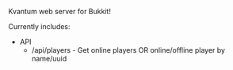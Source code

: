 Kvantum web server for Bukkit!

Currently includes:
* API
  * /api/players - Get online players OR online/offline player by name/uuid
